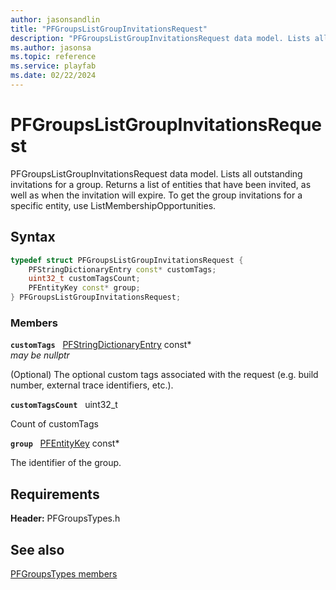 ```yaml
---
author: jasonsandlin
title: "PFGroupsListGroupInvitationsRequest"
description: "PFGroupsListGroupInvitationsRequest data model. Lists all outstanding invitations for a group. Returns a list of entities that have been invited, as well as when the invitation will expire. To get the group invitations for a specific entity, use ListMembershipOpportunities."
ms.author: jasonsa
ms.topic: reference
ms.service: playfab
ms.date: 02/22/2024
---
```


# PFGroupsListGroupInvitationsRequest  

PFGroupsListGroupInvitationsRequest data model. Lists all outstanding invitations for a group. Returns a list of entities that have been invited, as well as when the invitation will expire. To get the group invitations for a specific entity, use ListMembershipOpportunities.  

## Syntax  
  
```cpp
typedef struct PFGroupsListGroupInvitationsRequest {  
    PFStringDictionaryEntry const* customTags;  
    uint32_t customTagsCount;  
    PFEntityKey const* group;  
} PFGroupsListGroupInvitationsRequest;  
```
  
### Members  
  
**`customTags`** &nbsp; [PFStringDictionaryEntry](../../pftypes/structs/pfstringdictionaryentry.md) const*  
*may be nullptr*  
  
(Optional) The optional custom tags associated with the request (e.g. build number, external trace identifiers, etc.).
  
**`customTagsCount`** &nbsp; uint32_t  
  
Count of customTags
  
**`group`** &nbsp; [PFEntityKey](../../pftypes/structs/pfentitykey-c.md) const*  
  
The identifier of the group.
  
  
## Requirements  
  
**Header:** PFGroupsTypes.h
  
## See also  
[PFGroupsTypes members](../pfgroupstypes_members.md)  

  
  
